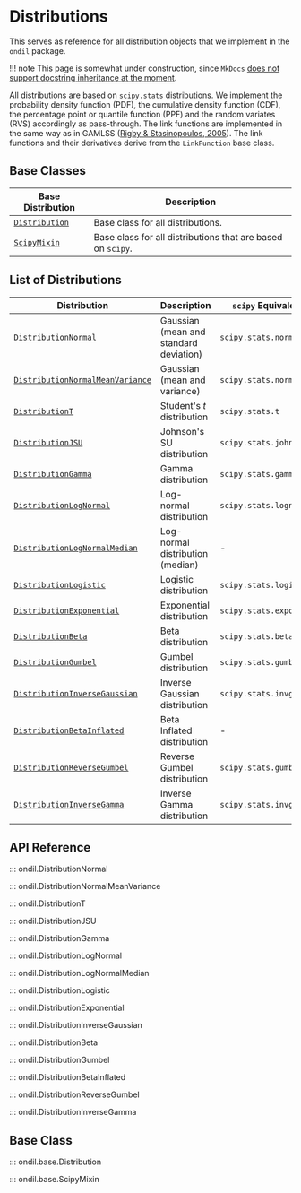 # Distributions

This serves as reference for all distribution objects that we implement in the `ondil` package. 

!!! note 
    This page is somewhat under construction, since `MkDocs` [does not support docstring inheritance at the moment](https://github.com/mkdocstrings/mkdocstrings/issues/78).

All distributions are based on `scipy.stats` distributions. We implement the probability density function (PDF), the cumulative density function (CDF), the percentage point or quantile function (PPF) and the random variates (RVS) accordingly as pass-through. The link functions are implemented in the same way as in GAMLSS ([Rigby & Stasinopoulos, 2005](https://academic.oup.com/jrsssc/article-abstract/54/3/507/7113027)). The link functions and their derivatives derive from the `LinkFunction` base class.


## Base Classes

| Base Distribution                          | Description                                                 |
| ------------------------------------------ | ----------------------------------------------------------- |
| [`Distribution`](#ondil.base.Distribution) | Base class for all distributions.                           |
| [`ScipyMixin`](#ondil.base.ScipyMixin)     | Base class for all distributions that are based on `scipy`. |


## List of Distributions

| Distribution                                                              | Description                            | `scipy` Equivalent      |
| ------------------------------------------------------------------------- | -------------------------------------- | ----------------------- |
| [`DistributionNormal`](#ondil.DistributionNormal)                         | Gaussian (mean and standard deviation) | `scipy.stats.norm`      |
| [`DistributionNormalMeanVariance`](#ondil.DistributionNormalMeanVariance) | Gaussian (mean and variance)           | `scipy.stats.norm`      |
| [`DistributionT`](#ondil.DistributionT)                                   | Student's $t$ distribution             | `scipy.stats.t`         |
| [`DistributionJSU`](#ondil.DistributionJSU)                               | Johnson's SU distribution              | `scipy.stats.johnsonsu` |
| [`DistributionGamma`](#ondil.DistributionGamma)                           | Gamma distribution                     | `scipy.stats.gamma`     |
| [`DistributionLogNormal`](#ondil.DistributionLogNormal)                   | Log-normal distribution                | `scipy.stats.lognorm`   |
| [`DistributionLogNormalMedian`](#ondil.DistributionLogNormalMedian)       | Log-normal distribution (median)       | -                       |
| [`DistributionLogistic`](#ondil.DistributionLogistic)                     | Logistic distribution                  | `scipy.stats.logistic`  |
| [`DistributionExponential`](#ondil.DistributionExponential)               | Exponential distribution               | `scipy.stats.expon`     |
| [`DistributionBeta`](#ondil.DistributionBeta)                             | Beta distribution                      | `scipy.stats.beta`      |
| [`DistributionGumbel`](#ondil.DistributionGumbel)                         | Gumbel distribution                    | `scipy.stats.gumbel_r`  |
| [`DistributionInverseGaussian`](#ondil.DistributionInverseGaussian)       | Inverse Gaussian distribution          | `scipy.stats.invgauss`  |
| [`DistributionBetaInflated`](#ondil.DistributionBetaInflated)             | Beta Inflated distribution             | -                       |
| [`DistributionReverseGumbel`](#ondil.DistributionReverseGumbel)           | Reverse Gumbel distribution            | `scipy.stats.gumbel_r`  |
| [`DistributionInverseGamma`](#ondil.DistributionInverseGamma)             | Inverse Gamma distribution             | `scipy.stats.invgamma`  |

## API Reference

::: ondil.DistributionNormal

::: ondil.DistributionNormalMeanVariance

::: ondil.DistributionT

::: ondil.DistributionJSU

::: ondil.DistributionGamma

::: ondil.DistributionLogNormal

::: ondil.DistributionLogNormalMedian

::: ondil.DistributionLogistic

::: ondil.DistributionExponential

::: ondil.DistributionInverseGaussian

::: ondil.DistributionBeta

::: ondil.DistributionGumbel

::: ondil.DistributionBetaInflated

::: ondil.DistributionReverseGumbel

::: ondil.DistributionInverseGamma


## Base Class

::: ondil.base.Distribution

::: ondil.base.ScipyMixin
